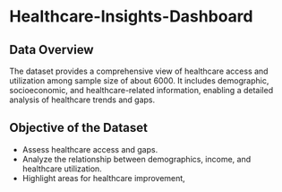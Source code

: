 # Healthcare-Insights-Dashboard
## Data Overview
The dataset provides a comprehensive view of healthcare access and utilization among sample size of about 6000. It includes demographic, socioeconomic, and healthcare-related information, enabling a detailed analysis of healthcare trends and gaps.
## Objective of the Dataset
* Assess healthcare access and gaps.
* Analyze the relationship between demographics, income, and healthcare utilization.
* Highlight areas for healthcare improvement,
